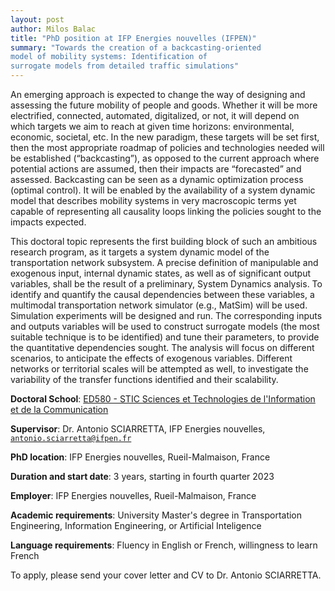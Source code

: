 ```yaml
---
layout: post
author: Milos Balac
title: "PhD position at IFP Energies nouvelles (IFPEN)"
summary: "Towards the creation of a backcasting-oriented
model of mobility systems: Identification of
surrogate models from detailed traffic simulations"
---
```


An emerging approach is expected to change the way of designing and assessing the future mobility of people
and goods. Whether it will be more electrified, connected, automated, digitalized, or not, it will depend on
which targets we aim to reach at given time horizons: environmental, economic, societal, etc. In the new
paradigm, these targets will be set first, then the most appropriate roadmap of policies and technologies
needed will be established (“backcasting”), as opposed to the current approach where potential actions are
assumed, then their impacts are “forecasted” and assessed. Backcasting can be seen as a dynamic
optimization process (optimal control). It will be enabled by the availability of a system dynamic model that
describes mobility systems in very macroscopic terms yet capable of representing all causality loops linking
the policies sought to the impacts expected.

This doctoral topic represents the first building block of such an ambitious research program, as it targets a
system dynamic model of the transportation network subsystem. A precise definition of manipulable and
exogenous input, internal dynamic states, as well as of significant output variables, shall be the result of a
preliminary, System Dynamics analysis. To identify and quantify the causal dependencies between these
variables, a multimodal transportation network simulator (e.g., MatSim) will be used. Simulation experiments
will be designed and run. The corresponding inputs and outputs variables will be used to construct surrogate
models (the most suitable technique is to be identified) and tune their parameters, to provide the quantitative
dependencies sought. The analysis will focus on different scenarios, to anticipate the effects of exogenous
variables. Different networks or territorial scales will be attempted as well, to investigate the variability of the
transfer functions identified and their scalability. 

**Doctoral School**:	[ED580 - STIC Sciences et Technologies de l'Information et de la Communication](https://www.universite-paris-saclay.fr) 

**Supervisor**:	Dr. Antonio SCIARRETTA, IFP Energies nouvelles, <code>antonio.sciarretta@ifpen.fr</code> 

**PhD location**:	IFP Energies nouvelles, Rueil-Malmaison, France

**Duration and start date**:	3 years, starting in fourth quarter 2023

**Employer**:	IFP Energies nouvelles, Rueil-Malmaison, France

**Academic requirements**:	University Master's degree in Transportation Engineering, Information Engineering, or Artificial Inteligence 

**Language requirements**:	Fluency in English or French, willingness to learn French
	
To apply, please send your cover letter and CV to Dr. Antonio SCIARRETTA.
